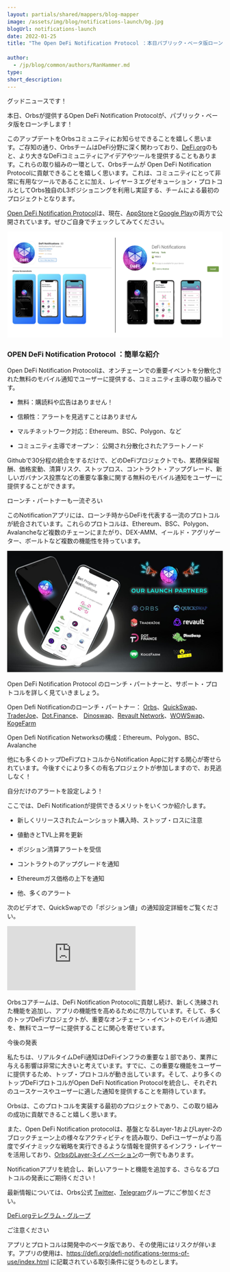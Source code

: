 ```yaml
---
layout: partials/shared/mappers/blog-mapper
image: /assets/img/blog/notifications-launch/bg.jpg
blogUrl: notifications-launch
date: 2022-01-25
title: "The Open DeFi Notification Protocol ：本日パブリック・ベータ版ローンチ！"

author:
  - /jp/blog/common/authors/RanHammer.md
type:
short_description:
---
```



グッドニュースです！

本日、Orbsが提供するOpen DeFi Notification Protocolが、パブリック・ベータ版をローンチします！

このアップデートをOrbsコミュニティにお知らせできることを嬉しく思います。ご存知の通り、OrbsチームはDeFi分野に深く関わっており、[DeFi.org](https://defi.org/)のもと、より大きなDeFiコミュニティにアイデアやツールを提供することもあります。これらの取り組みの一環として、Orbsチームが Open DeFi Notification Protocolに貢献できることを嬉しく思います。これは、コミュニティにとって非常に有用なツールであることに加え、レイヤー３エグゼキューション・プロトコルとしてOrbs独自のL3ポジショニングを利用し実証する、チームによる最初のプロジェクトとなります。

[Open DeFi Notification Protocol](https://defi.org/notifications/)は、現在、[AppStore](https://apps.apple.com/il/app/defi-notifications/id1588243632)と[Google Play](https://play.google.com/store/apps/details?id=com.orbs.openDefiNotificationsApp)の両方で公開されています。ぜひご自身でチェックしてみてください。



![](/assets/img/blog/notifications-launch/image1.png)


### OPEN DeFi Notification Protocol ：簡単な紹介

Open DeFi Notification Protocolは、オンチェーンでの重要イベントを分散化された無料のモバイル通知でユーザーに提供する、コミュニティ主導の取り組みです。

* 無料：購読料や広告はありません！

* 信頼性：アラートを見逃すことはありません

* マルチネットワーク対応：Ethereum、BSC、Polygon、など

* コミュニティ主導でオープン： 公開され分散化されたアラートノード

Githubで30分程の統合をするだけで、どのDeFiプロジェクトでも、累積保留報酬、価格変動、清算リスク、ストップロス、コントラクト・アップグレード、新しいガバナンス投票などの重要な事象に関する無料のモバイル通知をユーザーに提供することができます。

ローンチ・パートナーも一流ぞろい

このNotificationアプリには、ローンチ時からDeFiを代表する一流のプロトコルが統合されています。これらのプロトコルは、Ethereum、BSC、Polygon、Avalancheなど複数のチェーンにまたがり、DEX-AMM、イールド・アグリゲーター、ボールトなど複数の機能性を持っています。

![](/assets/img/blog/notifications-launch/image2.jpg)

Open DeFi Notification Protocol のローンチ・パートナーと、サポート・プロトコルを詳しく見ていきましょう。

Open Defi Notificationのローンチ・パートナー： [Orbs](https://www.orbs.com/)、[QuickSwap](https://quickswap.exchange/#/swap)、[TraderJoe](https://traderjoexyz.com/#/home)、[Dot.Finance](https://dot.finance/)、 [Dinoswap](https://dinoswap.exchange/)、[Revault Network](https://www.revault.network/)、[WOWSwap](https://wowswap.io/swap)、[KogeFarm](https://kogefarm.io/vaults)

Open Defi Notification Networksの構成：Ethereum、Polygon、BSC、Avalanche

他にも多くのトップDeFiプロトコルからNotification Appに対する関心が寄せられています。今後すぐにより多くの有名プロジェクトが参加しますので、お見逃しなく！

自分だけのアラートを設定しよう！

ここでは、DeFi Notificationが提供できるメリットをいくつか紹介します。

-   新しくリリースされたムーンショット購入時、ストップ・ロスに注意

-   値動きとTVL上昇を更新

-   ポジション清算アラートを受信

-   コントラクトのアップグレードを通知

-   Ethereumガス価格の上下を通知

-   他、多くのアラート

次のビデオで、QuickSwapでの「ポジション値」の通知設定詳細をご覧ください。

<iframe src="https://www.youtube.com/embed/PyS3A11XlWQ" title="YouTube video player" frameborder="0" allow="accelerometer; autoplay; clipboard-write; encrypted-media; gyroscope; picture-in-picture" allowfullscreen></iframe>

Orbsコアチームは、DeFi Notification Protocolに貢献し続け、新しく洗練された機能を追加し、アプリの機能性を高めるために尽力しています。そして、多くのトップDeFiプロジェクトが、重要なオンチェーン・イベントのモバイル通知を、無料でユーザーに提供することに関心を寄せています。

今後の発表

私たちは、リアルタイムDeFi通知はDeFiインフラの重要な１部であり、業界に与える影響は非常に大きいと考えています。すでに、この重要な機能をユーザーに提供するため、トップ・プロトコルが動き出しています。そして、より多くのトップDeFiプロトコルがOpen DeFi Notification Protocolを統合し、それぞれのユースケースやユーザーに適した通知を提供することを期待しています。

Orbsは、このプロトコルを実装する最初のプロジェクトであり、この取り組みの成功に貢献できること嬉しく思います。

また、Open DeFi Notification protocolは、基盤となるLayer-1およびLayer-2のブロックチェーン上の様々なアクティビティを読み取り、DeFiユーザーがより高度でダイナミックな戦略を実行できるような情報を提供するインフラ・レイヤーを活用しており、[OrbsのLayer-3イノベーション](https://www.orbs.com/jp/How-Orbs-Hybrid-Architecture-Is-Becoming-a-Game-Changer-in-DeFi/)の一例でもあります。

Notificationアプリを統合し、新しいアラートと機能を追加する、さらなるプロトコルの発表にご期待ください！

最新情報については、Orbs公式 [Twitter](https://twitter.com/orbs_network)、[Telegram](https://t.me/OrbsNetwork)グループにご参加ください。

[DeFi.orgテレグラム・グループ](https://t.me/defiorg)

<div class='line-separator'></div>

ご注意ください

アプリとプロトコルは開発中のベータ版であり、その使用にはリスクが伴います。アプリの使用は、https://defi.org/defi-notifications-terms-of-use/index.html に記載されている取引条件に従うものとします。
